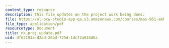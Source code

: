 ```yaml
---
content_type: resource
description: This file updates on the project work being done.
file: https://ol-ocw-studio-app-qa.s3.amazonaws.com/courses/mas-961-ambient-intelligence-spring-2005/df62193ad2ad26bd725d1dc72a834d6a_nk_proj_update.pdf
file_type: application/pdf
resourcetype: Document
title: nk_proj_update.pdf
uid: df62193a-d2ad-26bd-725d-1dc72a834d6a
---
```

